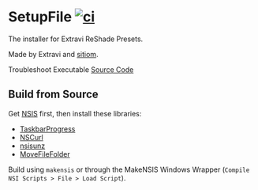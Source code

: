 # SetupFile [![ci](https://github.com/ExtraviNull/SetupFile/actions/workflows/ci.yaml/badge.svg)](https://github.com/ExtraviNull/SetupFile/actions/workflows/ci.yaml)

The installer for Extravi ReShade Presets.

Made by Extravi and [sitiom](https://github.com/sitiom).

Troubleshoot Executable [Source Code](https://github.com/ExtraviNull/troubleshoot)
## Build from Source
Get [NSIS](https://nsis.sourceforge.io/Download) first, then install these libraries:

- [TaskbarProgress](http://nsis.sourceforge.net/TaskbarProgress_plug-in)
- [NSCurl](https://github.com/negrutiu/nsis-nscurl)
- [nsisunz](https://github.com/past-due/nsisunz)
- [MoveFileFolder](https://nsis.sourceforge.io/MoveFileFolder)

Build using `makensis` or through the MakeNSIS Windows Wrapper (`Compile NSI Scripts > File > Load Script`).

